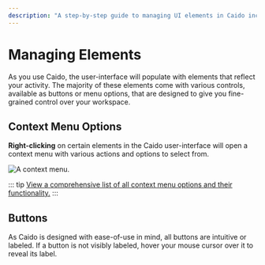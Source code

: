```yaml
---
description: "A step-by-step guide to managing UI elements in Caido including context menu options, buttons, and interface controls for workspace management."
---
```


# Managing Elements

As you use Caido, the user-interface will populate with elements that reflect your activity. The majority of these elements come with various controls, available as buttons or menu options, that are designed to give you fine-grained control over your workspace.

## Context Menu Options

**Right-clicking** on certain elements in the Caido user-interface will open a context menu with various actions and options to select from.

<img alt="A context menu." src="/_images/context_menu.png" center/>

::: tip
[View a comprehensive list of all context menu options and their functionality.](/reference/context_menu.md)
:::

## Buttons

As Caido is designed with ease-of-use in mind, all buttons are intuitive or labeled. If a button is not visibly labeled, hover your mouse cursor over it to reveal its label.
